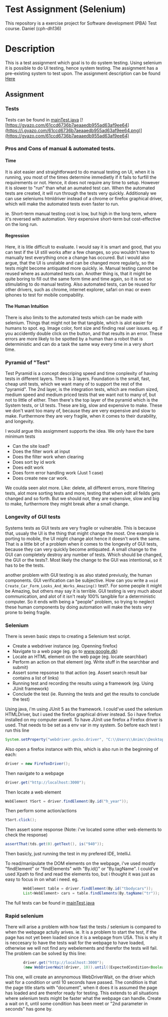 # Test Assignment (Selenium)
This repository is a exercise project for Software development (PBA) Test course. Daniel (cph-dh136)

# Description
This is a test assignment which goal is to do system testing. Using selenium it is possible to do UI testing, hence system testing. The assignment has a pre-existing system to test upon. The assignment description can be found [Here](https://github.com/datsoftlyngby/soft2018spring-test-teaching-material/blob/master/exercises/SeleniumExerciseV2.pdf)

## Assignment

### Tests
Tests can be found in [mainTest.java](/src/test/java/mainTest.java)
[![https://gyazo.com/61ccd6736b7aeaaedb955ad63af9ee64](https://i.gyazo.com/61ccd6736b7aeaaedb955ad63af9ee64.png)](https://gyazo.com/61ccd6736b7aeaaedb955ad63af9ee64)

### Pros and Cons of manual & automated tests.
#### Time
It is alot easier and straightforward to do manual testing on UI, when it is running, you most of the times determine immedietly if it fails to furfill the requirements or not. Hence, it does not require any time to setup. However it is slower to "run" than what an aumated test can. When the automated tests are created, it will run through the tests very quickly. Additionaly we can use seleniums htmldriver instead of a chrome or firefox graphical driver, which will make the automated tests even faster to run.

ie. Short-term manual testing cost is low, but high in the long term, where it's reversed with automation. Very expensive short-term but cost-effective on the long run.

#### Regression
Here, it is litle difficult to evaluate. I would say it is smart and good, that you can test if the UI still works after a few changes, so you wouldn't have to manually test everything once a change has occured. But i would also argue, that the UI is unstable and can be changed more regularly, so the tests might become antiquated more quickly. ie. Manual testing cannot be reused where as automated tests can. Another thing is, that it might be quite boring to fill out the same form time and time again, so it is not so stimulating to do manual testing. Also automated tests, can be reused for other drivers, such as chrome, internet explorer, safari on mac or even iphones to test for mobile compability.

#### The Human Intuition
There is also limits to the automated tests which can be made with selenium. Things that might not be that tangible, which is alot easier for humans to spot. eg. Image color, font size and finding real user issues. eg. if you accidently double click on the button, and that results in an error. These errors are more likely to be spotted by a human than a robot that is deterministic and can do a task the same way every time in a very short time.

### Pyramid of "Test"
Test Pyramid is a concept descriping speed and time conplexity of having tests in different layers. There is 3 layers. Foundation is the small, fast, cheap unit tests, which we want many of to support the rest of the "pyramid". The 2nd layer, is the integration tests, which are medium sized, medium speed and medium priced tests that we want not to many of, but not to little of either. Then there's the top layer of the pyramid which is the System tests, or UI tests. These are big, slow and expensive to make. These we don't want too many of, because they are very expensive and slow to make. Furthermore they are very fragile, when it comes to their durability, and longevity.

I would argue this assigmment supports the idea. We only have the bare minimum tests

- Can the site load?
- Does the filter work at input
- Does the filter work when clearing
- Does sort by id work
- Does edit work
- Does form error handling work (Just 1 case)
- Does create new car work.

We coulda seen alot more. Like: delete, all different errors, more filtering tests, alot more sorting tests and more, testing that when edit all feilds gets changed and so forth. But we should not, they are expensive, slow and big to make, furthermore they might break after a small change.

### Longevity of GUI tests
Systems tests as GUI tests are very fragile or vulnerable. This is because that, usualy the UI is the thing that might change the most. One example is porting to mobile, the UI might change alot hence it doesn't work the same. That is a little bit of a problem when it comes to the longevity of GUI tests, because they can very quickly become antiquated. A small change to the GUI can completely destroy any number of tests. Which should be changed, the GUI or the tests?. Most likely the change to the GUI was intentional, so it has to be the tests.

another problem with GUI testing is as also stated previusly, the human components. GUI verification can be subjective. How can you write a ```void Create_Car_Form_Looks_And_Works_Amazing()``` test?. For some people it might be Amazing, but others may say it is terrible. GUI testing is very much about communication, and alot of it isn't realy 100% tangible for a deterministic computer. So it ends with being a "people" problem, so trying to neglect these human components by doing automation will make the tests very prone to being fragile.

### Selenium
There is seven basic steps to creating a Selenium test script.
- Create a webdriver instance (eg. Openning firefox)
- Navigate to a web page (eg. go to www.google.dk)
- Locate an HTML element on the web page (eg. locate searchbar)
- Perform an action on that element (eg. Write stuff in the searchbar and submit)
- Assert some repsonse to that action (eg. Assert search result bar contains a list of links)
- Running test and recording the results using a framework (eg. Using JUnit framework)
- Conclude the test (ie. Running the tests and get the results to conclude the test)

Using java, i'm using JUnit 5 as the framework. I could've used the selenium HTMLDriver, but i used the firefox graphical driver instead. So i have firefox installed on my computer aswell. To have JUnit use firefox a Firefox driver is used. That needs to be set as a env var in my system. So before each test i run this line 

```java
System.setProperty("webdriver.gecko.driver", "C:\\Users\\Animc\\Desktop\\Selenium\\driver\\geckodriver.exe");
```

Also open a firefox instance with this, which is also run in the beginning of each:

```java
driver = new FirefoxDriver();
```

Then navigate to a webpage
```java
driver.get("http://localhost:3000");
```

Then locate a web element

```java
WebElement YSort = driver.findElement(By.id("h_year"));
```

Then perform some action/actions

```java
YSort.click();
```

Then assert some response (Note: i've located some other web elements to check the response)

```java
assertThat(tds.get(0).getText(), is("940"));
```

Then basicly, just running the test in my prefered IDE, IntelliJ.

To read/manipulate the DOM elements on the webpage, i've used mostly "findElement" or "findElements" with "By.id()" or "By.tagName". I could've used Xpath to find and read the elements too, but i thought it was just as easy to focus in on what i need. eg. 

```java
        WebElement table = driver.findElement(By.id("tbodycars"));
        List<WebElement> cars = table.findElements(By.tagName("tr"));
```

The full tests can be found in [mainTest.java](/src/test/java/mainTest.java)

### Rapid selenium
There will arise a problem with how fast the tests / selenium is compared to when the webpage actully arives. ie. It is a problem to start the test, if the page has not yet been loaded since it is a webpage from USA. This is why it is neccesary to have the tests wait for the webpage to have loaded, otherwise we will not find any webelements and therefor the tests will fail. The problem can be solved by this line:

```java
        driver.get("http://localhost:3000");
        (new WebDriverWait(driver, 10)).until((ExpectedCondition<Boolean>) d -> d.getTitle().toLowerCase().startsWith("document"));
```
This one, will create an annynomous WebDriverWait, on the driver which wait for a condition or until 10 seconds have passed. The condition is that the page title starts with "document", when it does it is assumed the page has loaded and are therefor ready for testing. This extends to all situations where selenium tests might be faster what the webpage can handle. Create a wait on it, until some condition has been meet or "2nd parameter in seconds" has gone by.
